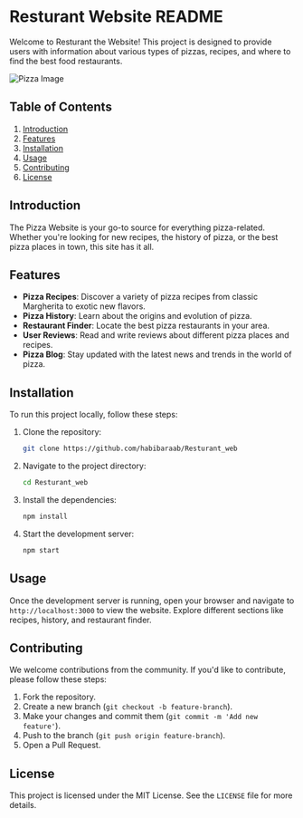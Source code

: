 # Resturant Website README

Welcome to Resturant the Website! This project is designed to provide users with information about various types of pizzas, recipes, and where to find the best food restaurants.

![Pizza Image](https://www.google.com/url?sa=i&url=https%3A%2F%2Fwww.southernliving.com%2Frecipes%2Fsupreme-pizza&psig=AOvVaw2_kCoTqa-NPB5zESUopUpH&ust=1720111936700000&source=images&cd=vfe&opi=89978449&ved=0CBEQjRxqFwoTCIjYsrmqi4cDFQAAAAAdAAAAABAE)

## Table of Contents

1. [Introduction](#introduction)
2. [Features](#features)
3. [Installation](#installation)
4. [Usage](#usage)
5. [Contributing](#contributing)
6. [License](#license)

## Introduction

The Pizza Website is your go-to source for everything pizza-related. Whether you're looking for new recipes, the history of pizza, or the best pizza places in town, this site has it all.

## Features

- **Pizza Recipes**: Discover a variety of pizza recipes from classic Margherita to exotic new flavors.
- **Pizza History**: Learn about the origins and evolution of pizza.
- **Restaurant Finder**: Locate the best pizza restaurants in your area.
- **User Reviews**: Read and write reviews about different pizza places and recipes.
- **Pizza Blog**: Stay updated with the latest news and trends in the world of pizza.

## Installation

To run this project locally, follow these steps:

1. Clone the repository:
    ```bash
    git clone https://github.com/habibaraab/Resturant_web
    ```

2. Navigate to the project directory:
    ```bash
    cd Resturant_web
    ```

3. Install the dependencies:
    ```bash
    npm install
    ```

4. Start the development server:
    ```bash
    npm start
    ```

## Usage

Once the development server is running, open your browser and navigate to `http://localhost:3000` to view the website. Explore different sections like recipes, history, and restaurant finder.

## Contributing

We welcome contributions from the community. If you'd like to contribute, please follow these steps:

1. Fork the repository.
2. Create a new branch (`git checkout -b feature-branch`).
3. Make your changes and commit them (`git commit -m 'Add new feature'`).
4. Push to the branch (`git push origin feature-branch`).
5. Open a Pull Request.

## License

This project is licensed under the MIT License. See the `LICENSE` file for more details.
